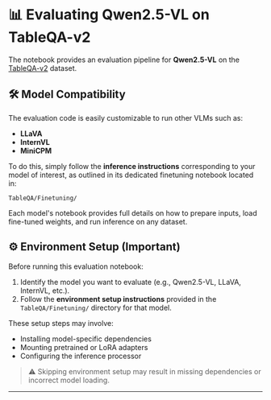 # 📊 Evaluating Qwen2.5-VL on TableQA-v2

The notebook provides an evaluation pipeline for **Qwen2.5-VL** on the [TableQA-v2](https://huggingface.co/datasets/AI-4-Everyone/TableQA-v2) dataset.

## 🛠️ Model Compatibility

The evaluation code is easily customizable to run other VLMs such as:

- **LLaVA**
- **InternVL**
- **MiniCPM**

To do this, simply follow the **inference instructions** corresponding to your model of interest, as outlined in its dedicated finetuning notebook located in:

```
TableQA/Finetuning/
```

Each model's notebook provides full details on how to prepare inputs, load fine-tuned weights, and run inference on any dataset.

## ⚙️ Environment Setup (Important)

Before running this evaluation notebook:

1. Identify the model you want to evaluate (e.g., Qwen2.5-VL, LLaVA, InternVL, etc.).
2. Follow the **environment setup instructions** provided in the `TableQA/Finetuning/` directory for that model.

These setup steps may involve:
- Installing model-specific dependencies
- Mounting pretrained or LoRA adapters
- Configuring the inference processor

> ⚠️ Skipping environment setup may result in missing dependencies or incorrect model loading.

---

